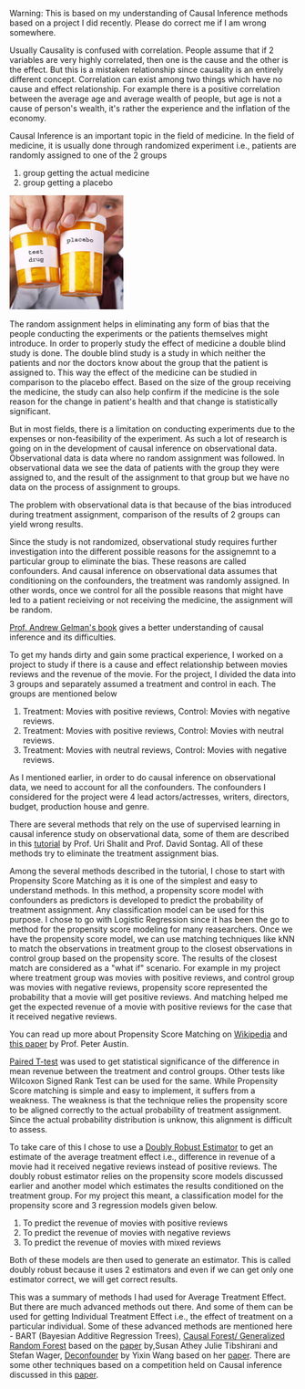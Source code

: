 Warning: This is based on my understanding of Causal Inference methods based on a project I did recently. Please do correct me if I am wrong somewhere. 

Usually Causality is confused with correlation. People assume that if 2 variables are very highly correlated, then one is the cause and the other is the effect. But this is a mistaken relationship since causality is an entirely different concept. Correlation can exist among two things which have no cause and effect relationship. For example there is a positive correlation between the average age and average wealth of people, but age is not a cause of person's wealth, it's rather the experience and the inflation of the economy.   

Causal Inference is an important topic in the field of medicine. In the field of medicine, it is usually done through randomized experiment i.e., patients are randomly assigned to one of the 2 groups 
1. group getting the actual medicine
2. group getting a placebo

![Placebo and Real Medicine](medicine.jpg)


The random assignment helps in eliminating any form of bias that the people conducting the experiments or the patients themselves might introduce. In order to properly study the effect of medicine a double blind study is done. The double blind study is a study in which neither the patients and nor the doctors know about the group that the patient is assigned to. This way the effect of the medicine can be studied in comparison to the placebo effect. Based on the size of the group receiving the medicine, the study can also help confirm if the medicine is the sole reason for the change in patient's health and that change is statistically significant. 

But in most fields, there is a limitation on conducting experiments due to the expenses or non-feasibility of the experiment. As such a lot of research is going on in the development of causal inference on observational data. Observational data is data where no random assignment was followed. In observational data we see the data of patients with the group they were assigned to, and the result of the assignment to that group but we have no data on the process of assignment to groups.

The problem with observational data is that because of the bias introduced during treatment assignment, comparison of the results of 2 groups can yield wrong results. 

Since the study is not randomized, observational study requires further investigation into the different possible reasons for the assignemnt to a particular group to eliminate the bias. These reasons are called confounders. And causal inference on observational data assumes that conditioning on the confounders, the treatment was randomly assigned. In other words, once we control for all the possible reasons that might have led to a patient recieiving or not receiving the medicine, the assignment will be random. 

[Prof. Andrew Gelman's book](http://www.stat.columbia.edu/~gelman/arm/chap9.pdf) gives a better understanding of causal inference and its difficulties. 

To get my hands dirty and gain some practical experience, I worked on a project to study if there is a cause and effect relationship between movies reviews and the revenue of the movie. For the project, I divided the data into 3 groups and separately assumed a treatment and control in each. The groups are mentioned below 
1. Treatment: Movies with positive reviews, Control: Movies with negative reviews.
2. Treatment: Movies with positive reviews, Control: Movies with neutral reviews.
3. Treatment: Movies with neutral reviews, Control: Movies with negative reviews.

As I mentioned earlier, in order to do causal inference on observational data, we need to account for all the confounders. The confounders I considered for the project were 4 lead actors/actresses, writers, directors, budget, production house and genre.

There are several methods that rely on the use of supervised learning in causal inference study on observational data, some of them are described in this [tutorial](https://cs.nyu.edu/~shalit/slides.pdf) by Prof. Uri Shalit and Prof. David Sontag. All of these methods try to eliminate the treatment assignment bias.

Among the several methods described in the tutorial, I chose to start with Propensity Score Matching as it is one of the simplest and easy to understand methods. In this method, a propensity score model with confounders as predictors is developed to predict the probability of treatment assignment. Any classification model can be used for this purpose. I chose to go with Logistic Regression since it has been the go to method for the propensity score modeling for many reasearchers. Once we have the propensity score model, we can use matching techniques like kNN to match the observations in treatment group to the closest observations in control group based on the propensity score. The results of the closest match are considered as a "what if" scenario. For example in my project where treatment group was movies with positive reviews, and control group was movies with negative reviews, propensity score represented the probability that a movie will get positive reviews. And  matching helped me get the expected revenue of a movie with positive reviews for the case that it received negative reviews. 

You can read up more about Propensity Score Matching on [Wikipedia](https://en.wikipedia.org/wiki/Propensity_score_matching) and [this paper](https://www.ncbi.nlm.nih.gov/pmc/articles/PMC3144483/) by Prof. Peter Austin.

[Paired T-test](http://www.statstutor.ac.uk/resources/uploaded/paired-t-test.pdf) was used to get statistical significance of the difference in mean revenue between the treatment and control groups. Other tests like Wilcoxon Signed Rank Test can be used for the same. While Propensity Score matching is simple and easy to implement, it suffers from a weakness. The weakness is that the technique relies the propensity score to be aligned correctly to the actual probability of treatment assignment. Since the actual probability distribution is unknow, this alignment is difficult to assess.

To take care of this I chose to use a [Doubly Robust Estimator](https://www4.stat.ncsu.edu/~davidian/double.pdf) to get an estimate of the average treatment effect i.e., difference in revenue of a movie had it received negative reviews instead of positive reviews. The doubly robust estimator relies on the propensity score models discussed earlier and another model which estimates the results conditioned on the treatment group. For my project this meant, a classification model for the propensity score and 3 regression models given below. 
1. To predict the revenue of movies with positive reviews
2. To predict the revenue of movies with negative reviews
3. To predict the revenue of movies with mixed reviews

Both of these models are then used to generate an estimator. This is called doubly robust because it uses 2 estimators and even if we can get only one estimator correct, we will get correct results.

This was a summary of methods I had used for Average Treatment Effect. But there are much advanced methods out there. And some of them can be used for getting Individual Treatment Effect i.e., the effect of treatment on a particular individual. Some of these advanced methods are mentioned here - BART (Bayesian Additive Regression Trees), [Causal Forest/ Generalized Random Forest](https://github.com/grf-labs/grf) based on the [paper](https://arxiv.org/pdf/1610.01271.pdf) by,Susan Athey Julie Tibshirani and Stefan Wager, [Deconfounder](https://github.com/blei-lab/deconfounder_tutorial) by Yixin Wang based on her [paper](https://arxiv.org/pdf/1805.06826.pdf).  There are some other techniques based on a competition held on Causal inference discussed in this [paper](https://arxiv.org/pdf/1707.02641.pdf).
